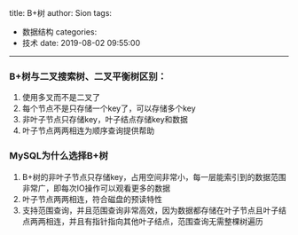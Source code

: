 title: B+树
author: Sion
tags:
  - 数据结构
categories:
  - 技术
date: 2019-08-02 09:55:00
---
### B+树与二叉搜索树、二叉平衡树区别：
1. 使用多叉而不是二叉了
2. 每个节点不是只存储一个key了，可以存储多个key
3. 非叶子节点只存储key，叶子结点存储key和数据
4. 叶子节点两两相连为顺序查询提供帮助

<!-- more -->

### MySQL为什么选择B+树
1. B+树的非叶子节点只存储key，占用空间非常小，每一层能索引到的数据范围非常广，即每次IO操作可以观看更多的数据
2. 叶子节点两两相连，符合磁盘的预读特性
3. 支持范围查询，并且范围查询非常高效，因为数据都存储在叶子节点且叶子结点两两相连，并且有指针指向其他叶子结点，范围查询无需整棵树遍历